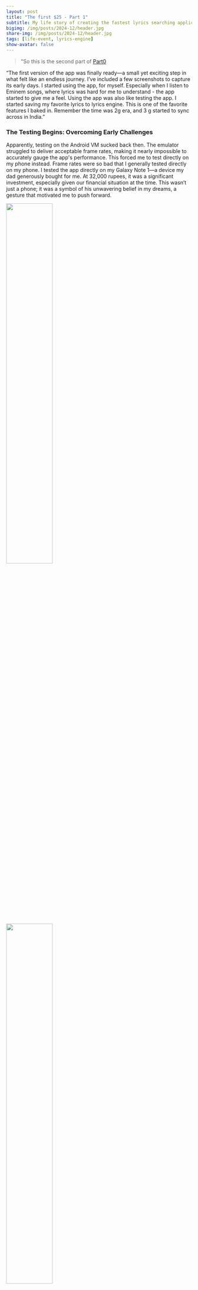 ```yaml
---
layout: post
title: "The first $25 - Part 1"
subtitle: My life story of creating the fastest lyrics searching application on playstore.
bigimg: /img/posts/2024-12/header.jpg
share-img: /img/posts/2024-12/header.jpg
tags: [life-event, lyrics-engine]
show-avatar: false
---
```


> "So this is the second part of [Part0](https://vineeshnp.com/2022-10-18-the-first-25-dollar-part-0/)


“The first version of the app was finally ready—a small yet exciting step in what felt like an endless journey. I’ve included a few screenshots to capture its early days. I started using the app, for myself. Especially when I listen to Eminem songs, where lyrics was hard for me to understand - the app started to give me a feel. Using the app was also like testing the app. I started saving my favorite lyrics to lyrics engine. This is one of the favorite features I baked in. Remember the time was 2g era, and 3 g started to sync across in India.”


### The Testing Begins: Overcoming Early Challenges

Apparently, testing on the Android VM sucked back then. The emulator struggled to deliver acceptable frame rates, making it nearly impossible to accurately gauge the app's performance. This forced me to test directly on my phone instead. Frame rates were so bad that I generally tested directly on my phone. I tested the app directly on my Galaxy Note 1—a device my dad generously bought for me. At 32,000 rupees, it was a significant investment, especially given our financial situation at the time. This wasn’t just a phone; it was a symbol of his unwavering belief in my dreams, a gesture that motivated me to push forward.

<img src="/img/posts/2024-12/le1.png" width="50%" />
<img src="/img/posts/2024-12/le2.png" width="50%" />

<img src="/img/posts/2024-12/hle1.png" width="50%" />
<img src="/img/posts/2024-12/hle2.png" width="50%" />

As I was done testing on my phone, I started sending the build (APK file) to a few of my friends, who also listened to English songs. I received some good feedback from them, along with some suggestions. I would consider this the beta testing phase of the app.

Later I started sending the app to a broader audience via mail and other channels. You might be thinking, "Why not put it on the Play Store?" Well, I couldn't. The Play Store required a credit card for charging the first $25. I never had a credit card back then for two reasons. First, being unemployed made me ineligible for one, creating a significant hurdle.  Second, credit cards were not popular in 2012 in village areas in India. The times were so different back then that when I went to the bank to inquire about a credit card, they told me that the only way I could get one was against a fixed deposit. That is, I needed to invest X rupees in the bank as an investment, against which they would give me a card with a maximum spend of ~X rupees.

So I gave up my plan of getting a credit card and, consequently, a Play Store account. But distributing the app via other channels continued. One time, when I was talking to my friends about the app, they asked me why I didn't put it on the Play Store. I explained the situation and the credit card issues. 

For some reason, my dad overheard this conversation. He didn’t say anything at the time, but on the way back home, he quietly asked, "How much money do you need to get a credit card?" I brushed it off, saying, "Ah, that's not necessary; it's just a weird requirement for credit cards." But my dad, as always, saw beyond my hesitation. Without another word, he agreed to give me Rs. 30,000 saying, "Go and get one."

The next day, with a mix of gratitude and determination, I went to ICICI Bank in Payyannur. I opened a bank account, started a fixed deposit account, and applied for a credit card. I allocated Rs. 20,000 for the fixed deposit and Rs. 10,000 for my normal bank account. Against this fixed deposit, I was issued a credit card with a modest limit of Rs. 17,000—equivalent to around $320 in 2012. 

### Launching on the Play Store: A Milestone Achievement

Now I had everything I needed to publish my app. Yet, little did I know, the journey to actually getting it live on the Play Store would bring its own unique set of challenges. I went home and created a Play Store account. Fragment Yard was officially born there. But when I tried to publish for the first time, I realized it was not as simple as it seemed. You needed to go through a process of signing the application. Yes, I signed the application and tested it once again. But for a very specific reason, I needed to go to my mother’s house. It was in a remote place in India where the network coverage was only 2G. Once I went there, I had some free time and thought of deploying the application, which was roughly 7 MB. Fortunately, the signing and other preparations were done. I tried opening the Play Store console with the 2G network. It was slow—slow as a snail. Somehow, the app uploaded on the slow 2G network with occasional network drops. Thanks to the TCP protocol (ehm, ehm, my geeky joke).

Then I searched for the app on the Play Store, but it wasn't there. I realized it needed to go through a verification process before getting published. I continued with the rest of my day. After a few hours, I opened the Play Store again. Voila! The Lyrics Engine  was live on the Play Store. I was ecstatic to see the app on the Play Store. I uninstalled my app, which I had sideloaded from my machine, and installed it from the Play Store.

I sent the link to the people I had been sharing the APK with. They were also happy to get it directly from the Play Store.

#### The Sony Ericsson Challenge: Fixing Early Bugs

After distributing the app, a few of my friends told me it wasn’t working for them. I was like, "What??"

I gathered more information about the devices and found out that all the problematic devices were Sony Ericsson models. The first thing I did was go to the Play Store and disable the app for all Sony Ericsson devices. For good measure, I didn’t want too many 1-star reviews at the beginning. Then I went to one of my friend’s houses to see the issue in person. The problem was that I was making network calls on the main thread, and Sony devices didn’t allow that. This was my first big bug fix, achieved with the help of worker threads. The network call was offloaded from the main thread. Voila! The app was now smooth even on other devices. That bug actually made my app better. :)

### Facing Unexpected Feedback: The Language Barrier

I started receiving more feedback that the app wasn’t working. At first, I was puzzled by these complaints, as everything seemed to work perfectly on my end. Little did I know, the root of the problem would completely shift my perspective on the app's reach and functionality. This was strange, and I couldn’t think of a reason. Then I started asking users what they searched for—and the answer hit hard. They were looking for songs in Hindi, but Lyrics Engine didn’t support other languages. I had to add this to the app description later, but reviews kept coming in, complaining that it wasn’t working.

The feedback became so annoying that I started writing an app for Hindi songs.

### The Birth of Hindi Lyrics Engine: Expanding Horizons

Thus, Hindi Lyrics Engine was born, exclusively searching for Hindi songs. Launching this new app was both exciting and nerve-wracking, as it marked a fresh chapter in my journey, driven by the hope of connecting with a wider audience. It also supported other features like saving the lyrics locally.

Initially, some close acquaintances suggested merging it with the main app. However, I deliberately kept them separate because I was catering to two distinct user bases. While there was some overlap in India, I believed keeping Lyrics Engine and Hindi Lyrics Engine as independent apps would better serve their specific audiences.

### Surging Popularity: Milestones and Mistakes

Hindi Lyrics Engine grew steadily and organically, bringing in more reviews, downloads, and occasional feature requests through emails. It was thrilling to watch as the app hit milestones like 1K, 5K, 10K, 25K, and eventually 50K downloads, each one a testament to its growing popularity and impact.

The app consistently ranked among the top results when users searched for Hindi lyrics. Despite this success, I never monetized it through ads—a missed opportunity in hindsight—even though I had explored integrating SDKs from various ad providers.

### A New Chapter: From Passion Project to Professional Career

Because of the app and one of my close relatives who shared it in their groups, I landed my first full-time job. This transition was a turning point for me—it validated my skills and proved that a simple idea could open doors to professional growth. My experience with the app development taught me valuable skills like problem-solving, debugging complex issues, and understanding user needs—all of which directly contributed to landing this job. Moving to Bangalore for this opportunity was both exciting and overwhelming, as I left behind the comfort of familiar surroundings to embrace a new chapter filled with challenges and growth. I relocated to Bangalore for my job, and that’s where the second part of Fragment Yard started.

Both apps eventually reached ~100K downloads (~200K total), a milestone that filled me with pride. However, starting full-time employment marked a shift in priorities. Balancing the freedom of creating an app I loved with the structured demands of a professional job was no small task. While the job brought new opportunities and challenges, it also left me with little time to dedicate to Fragment Yard—a decision that, even now, carries a tinge of regret.

Eventually Fragment Yard was running on its own, in maintenance mode. Watching it grow organically, even without my active involvement, was heartwarming as it validated the app's value. Yet, it was also bittersweet—a mix of pride in its success and regret for not being able to give it the attention it deserved to reach its full potential. Organically, people were downloading the app, but I didn’t even bother to keep the lights on.

### The Final Curtain: Saying Goodbye to Lyrics Engines

At one point, several libraries I was using required updates and redeployment. And like I said, I didn’t have the time—rather, it wasn’t a priority for me. Google eventually pulled Lyrics Engine and Hindi Lyrics Engine from the Play Store.

### A Heartfelt Thank You: Reflecting on the Journey

Fragment Yard was born as a solution to one of my personal problems. Later, it turned out to be the fastest Lyrics Search Engine of its time. I would like to thank my dad for everything I mentioned above. Thanks to my brother for writing the terms and conditions and other content for my app. Thanks to Sathish(my brother-in-law) for sharing the app among his peers. And thanks to countless friends of the time.

Fragment Yard gave me a full-time job and shaped my career in ways I never imagined. Its story, though paused, remains deeply woven into my life. I carry its lessons, its memories, and the joy it brought as a quiet motivation for the future. Maybe one day, I’ll pick up where I left off. For now, it’s a cherished reminder of what passion and persistence can achieve.